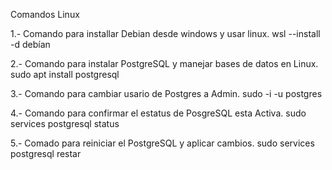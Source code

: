 Comandos Linux 

1.- Comando para installar Debian desde windows y usar linux.
             wsl --install -d debían

2.- Comando para instalar PostgreSQL y manejar bases de datos en Linux.
             sudo apt install postgresql

3.- Comando para cambiar usario de Postgres a Admin.
             sudo -i -u postgres

4.- Comando para confirmar el estatus de PosgreSQL esta Activa.
             sudo services postgresql status
 
5.- Comado para reiniciar el PostgreSQL y aplicar cambios.
             sudo services postgresql restar


